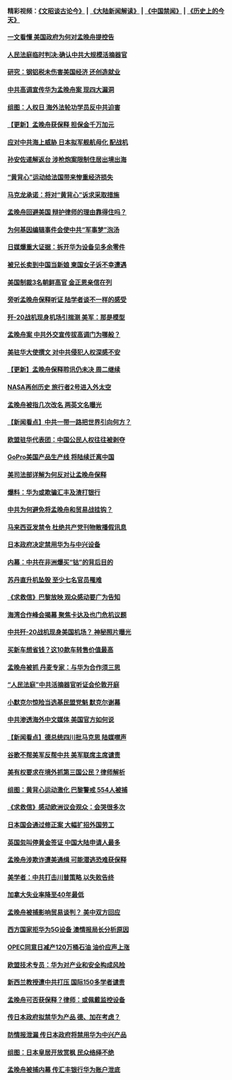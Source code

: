 #### 精彩视频：[《文昭谈古论今》](https://github.com/gfw-breaker/wenzhao/blob/master/README.md?t=12120631) | [《大陆新闻解读》](https://github.com/gfw-breaker/ntdtv-comedy/blob/master/README.md?t=12120631) | [《中国禁闻》](https://github.com/gfw-breaker/ntdtv-news/blob/master/README.md?t=12120631) | [《历史上的今天》](https://github.com/gfw-breaker/today-in-history/blob/master/README.md?t=12120631) 

#### [一文看懂 美国政府为何对孟晚舟提控告](../pages/nsc418/n10904250.md?t=12120631) 

#### [人民法庭临时判决:确认中共大规模活摘器官](../pages/nsc418/n10905079.md?t=12120631) 

#### [研究：钢铝税未伤害美国经济 还创造就业](../pages/nsc418/n10904853.md?t=12120631) 

#### [中共高调宣传华为孟晚舟案 现四大漏洞](../pages/nsc418/n10904788.md?t=12120631) 

#### [组图：人权日 海外法轮功学员反中共迫害](../pages/nsc418/n10903703.md?t=12120631) 

#### [【更新】孟晚舟获保释 担保金千万加元](../pages/nsc418/n10904401.md?t=12120631) 

#### [应对中共海上威胁 日本拟军舰航母化 配战机](../pages/nsc418/n10904429.md?t=12120631) 

#### [孙安佐递解返台 涉枪炮案限制住居出境出海](../pages/nsc418/n10904508.md?t=12120631) 

#### [“黄背心”运动给法国带来惨重经济损失](../pages/nsc418/n10904100.md?t=12120631) 

#### [马克龙承诺：将对“黄背心”诉求采取措施](../pages/nsc418/n10904057.md?t=12120631) 

#### [孟晚舟回避美国 辩护律师的理由靠得住吗？](../pages/nsc418/n10903337.md?t=12120631) 

#### [为何基因编辑事件会使中共“军事梦”泡汤](../pages/nsc418/n10901955.md?t=12120631) 

#### [日媒爆重大证据：拆开华为设备见多余零件](../pages/nsc418/n10903419.md?t=12120631) 

#### [被兄长卖到中国当新娘 柬国女子诉不幸遭遇](../pages/nsc418/n10903571.md?t=12120631) 

#### [美国制裁3名朝鲜高官 金正恩亲信在列](../pages/nsc418/n10903139.md?t=12120631) 

#### [旁听孟晚舟保释听证 陆学者谈不一样的感受](../pages/nsc418/n10903199.md?t=12120631) 

#### [歼-20战机现身机场引揣测 美军：那是模型](../pages/nsc418/n10903152.md?t=12120631) 

#### [孟晚舟案 中共外交宣传拔高调门为哪般？](../pages/nsc418/n10902536.md?t=12120631) 

#### [美驻华大使撰文 对中共侵犯人权深感不安](../pages/nsc418/n10902576.md?t=12120631) 

#### [【更新】孟晚舟保释聆讯仍未决 周二继续](../pages/nsc418/n10902280.md?t=12120631) 

#### [NASA再创历史 旅行者2号进入外太空](../pages/nsc418/n10902186.md?t=12120631) 

#### [孟晚舟被指几次改名 两英文名曝光](../pages/nsc418/n10902460.md?t=12120631) 

#### [【新闻看点】中共一带一路把世界引向何方？](../pages/nsc418/n10902174.md?t=12120631) 

#### [欧盟驻华代表团：中国公民人权往往被剥夺](../pages/nsc418/n10902220.md?t=12120631) 

#### [GoPro美国产品生产线 将陆续迁离中国](../pages/nsc418/n10902041.md?t=12120631) 

#### [美司法部详解为何反对让孟晚舟保释](../pages/nsc418/n10902113.md?t=12120631) 

#### [爆料：华为或欺骗汇丰及渣打银行](../pages/nsc418/n10902104.md?t=12120631) 

#### [中共为何避免将孟晚舟和贸易战挂钩？](../pages/nsc418/n10901942.md?t=12120631) 

#### [马来西亚发禁令 杜绝共产党刊物散播假讯息](../pages/nsc418/n10901784.md?t=12120631) 

#### [日本政府决定禁用华为与中兴设备](../pages/nsc418/n10901481.md?t=12120631) 

#### [内幕：中共在非洲爆买“钴”的背后目的](../pages/nsc418/n10898949.md?t=12120631) 

#### [苏丹直升机坠毁 至少七名官员罹难](../pages/nsc418/n10900117.md?t=12120631) 

#### [《求救信》巴黎放映 观众感动要广为告知](../pages/nsc418/n10900019.md?t=12120631) 

#### [海湾合作峰会揭幕 聚焦卡达及也门危机议题](../pages/nsc418/n10899688.md?t=12120631) 

#### [中共歼-20战机现身美国机场？ 神秘照片曝光](../pages/nsc418/n10899663.md?t=12120631) 

#### [买新车想省钱？这10款车转售价值最高](../pages/nsc418/n10898117.md?t=12120631) 

#### [孟晚舟被抓 丹麦专家：与华为合作须三思](../pages/nsc418/n10899564.md?t=12120631) 

#### [“人民法庭”中共活摘器官听证会伦敦开庭](../pages/nsc418/n10899563.md?t=12120631) 

#### [小默克尔惊险当选基民盟党魁 默克尔谢幕](../pages/nsc418/n10899491.md?t=12120631) 

#### [中共渗透海外中文媒体 美国官方如何说](../pages/nsc418/n10893253.md?t=12120631) 

#### [【新闻看点】德总统四川批马克思 陆媒噤声](../pages/nsc418/n10899297.md?t=12120631) 

#### [谷歌不帮美军反帮中共 美军联席主席谴责](../pages/nsc418/n10899167.md?t=12120631) 

#### [美有权要求在境外抓第三国公民？律师解析](../pages/nsc418/n10899107.md?t=12120631) 

#### [组图：黄背心运动激化 巴黎警戒 554人被捕](../pages/nsc418/n10899057.md?t=12120631) 

#### [《求救信》感动欧洲议会观众：会哭很多次](../pages/nsc418/n10897982.md?t=12120631) 

#### [日本国会通过修正案 大幅扩招外国劳工](../pages/nsc418/n10898708.md?t=12120631) 

#### [英国忽叫停黄金签证 中国大陆申请人最多](../pages/nsc418/n10898953.md?t=12120631) 

#### [孟晚舟涉欺诈遭美通缉 可能潜逃恐难获保释](../pages/nsc418/n10898102.md?t=12120631) 

#### [美学者：中共打击川普策略 以失败告终](../pages/nsc418/n10897887.md?t=12120631) 

#### [加拿大失业率降至40年最低](../pages/nsc418/n10898188.md?t=12120631) 

#### [孟晚舟被捕影响贸易谈判？ 美中双方回应](../pages/nsc418/n10897913.md?t=12120631) 

#### [西方国家拒华为5G设备 澳情报局长分析原因](../pages/nsc418/n10897478.md?t=12120631) 

#### [OPEC同意日减产120万桶石油 油价应声上涨](../pages/nsc418/n10897630.md?t=12120631) 

#### [欧盟技术专员：华为对产业和安全构成风险](../pages/nsc418/n10897566.md?t=12120631) 

#### [新西兰教授遭中共打压 国际150多学者谴责](../pages/nsc418/n10897483.md?t=12120631) 

#### [孟晚舟可否获保释？律师：或佩戴监控设备](../pages/nsc418/n10897512.md?t=12120631) 

#### [传日本政府拟禁华为产品 德、加在考虑？](../pages/nsc418/n10897161.md?t=12120631) 

#### [防情报泄漏 传日本政府将禁用华为中兴产品](../pages/nsc418/n10896431.md?t=12120631) 

#### [组图：日本皇居开放赏枫 民众络绎不绝](../pages/nsc418/n10896770.md?t=12120631) 

#### [孟晚舟被捕内幕  传汇丰银行华为账户泄底](../pages/nsc418/n10895828.md?t=12120631) 


